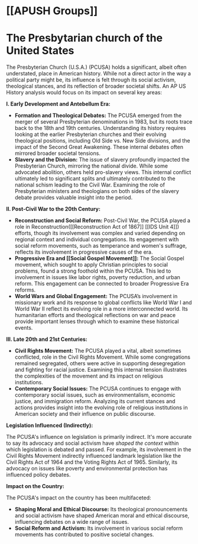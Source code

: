 # [[APUSH Groups]]

# The Presbytarian church of the United States

The Presbyterian Church (U.S.A.) (PCUSA) holds a significant, albeit often understated, place in American history.  While not a direct actor in the way a political party might be, its influence is felt through its social activism, theological stances, and its reflection of broader societal shifts.  An AP US History analysis would focus on its impact on several key areas:

**I.  Early Development and Antebellum Era:**

* **Formation and Theological Debates:**  The PCUSA emerged from the merger of several Presbyterian denominations in 1983, but its roots trace back to the 18th and 19th centuries.  Understanding its history requires looking at the earlier Presbyterian churches and their evolving theological positions, including Old Side vs. New Side divisions, and the impact of the Second Great Awakening.  These internal debates often mirrored broader societal tensions.
* **Slavery and the Division:**  The issue of slavery profoundly impacted the Presbyterian Church, mirroring the national divide.  While some advocated abolition, others held pro-slavery views.  This internal conflict ultimately led to significant splits and ultimately contributed to the national schism leading to the Civil War.  Examining the role of Presbyterian ministers and theologians on both sides of the slavery debate provides valuable insight into the period.

**II.  Post-Civil War to the 20th Century:**

* **Reconstruction and Social Reform:**  Post-Civil War, the PCUSA played a role in Reconstruction([[Reconstruction Act of 1867]] [[IDS Unit 4]]) efforts, though its involvement was complex and varied depending on regional context and individual congregations.  Its engagement with social reform movements, such as temperance and women's suffrage, reflects its involvement in progressive causes of the era.
* **Progressive Era and [[Social Gospel Movement]]:** The Social Gospel movement, which sought to apply Christian principles to social problems, found a strong foothold within the PCUSA.  This led to involvement in issues like labor rights, poverty reduction, and urban reform.  This engagement can be connected to broader Progressive Era reforms.
* **World Wars and Global Engagement:**  The PCUSA’s involvement in missionary work and its response to global conflicts like World War I and World War II reflect its evolving role in a more interconnected world.  Its humanitarian efforts and theological reflections on war and peace provide important lenses through which to examine these historical events.

**III.  Late 20th and 21st Centuries:**

* **Civil Rights Movement:**  The PCUSA played a vital, albeit sometimes conflicted, role in the Civil Rights Movement.  While some congregations remained segregated, others were active in supporting desegregation and fighting for racial justice.  Examining this internal tension illustrates the complexities of the movement and its impact on religious institutions.
* **Contemporary Social Issues:**  The PCUSA continues to engage with contemporary social issues, such as environmentalism, economic justice, and immigration reform.  Analyzing its current stances and actions provides insight into the evolving role of religious institutions in American society and their influence on public discourse.

**Legislation Influenced (Indirectly):**

The PCUSA's influence on legislation is primarily indirect.  It's more accurate to say its advocacy and social activism have *shaped the context* within which legislation is debated and passed.  For example, its involvement in the Civil Rights Movement indirectly influenced landmark legislation like the Civil Rights Act of 1964 and the Voting Rights Act of 1965.  Similarly, its advocacy on issues like poverty and environmental protection has influenced policy debates.

**Impact on the Country:**

The PCUSA's impact on the country has been multifaceted:

* **Shaping Moral and Ethical Discourse:**  Its theological pronouncements and social activism have shaped American moral and ethical discourse, influencing debates on a wide range of issues.
* **Social Reform and Activism:**  Its involvement in various social reform movements has contributed to positive societal changes.